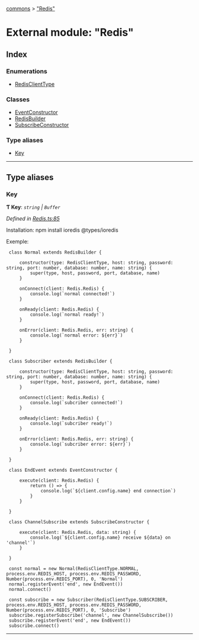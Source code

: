 [commons](../README.md) > ["Redis"](../modules/_redis_.md)

# External module: "Redis"

## Index

### Enumerations

* [RedisClientType](../enums/_redis_.redisclienttype.md)

### Classes

* [EventConstructor](../classes/_redis_.eventconstructor.md)
* [RedisBuilder](../classes/_redis_.redisbuilder.md)
* [SubscribeConstructor](../classes/_redis_.subscribeconstructor.md)

### Type aliases

* [Key](_redis_.md#key)

---

## Type aliases

<a id="key"></a>

###  Key

**Ƭ Key**: *`string` | `Buffer`*

*Defined in [Redis.ts:85](https://github.com/Maxime6678/commons/blob/165f217/src/Redis.ts#L85)*

Installation: npm install ioredis @types/ioredis

Exemple:

```
 class Normal extends RedisBuilder {

     constructor(type: RedisClientType, host: string, password: string, port: number, database: number, name: string) {
         super(type, host, password, port, database, name)
     }

     onConnect(client: Redis.Redis) {
         console.log(`normal connected!`)
     }

     onReady(client: Redis.Redis) {
         console.log(`normal ready!`)
     }

     onError(client: Redis.Redis, err: string) {
         console.log(`normal error: ${err}`)
     }

 }

 class Subscriber extends RedisBuilder {

     constructor(type: RedisClientType, host: string, password: string, port: number, database: number, name: string) {
         super(type, host, password, port, database, name)
     }

     onConnect(client: Redis.Redis) {
         console.log(`subcriber connected!`)
     }

     onReady(client: Redis.Redis) {
         console.log(`subcriber ready!`)
     }

     onError(client: Redis.Redis, err: string) {
         console.log(`subcriber error: ${err}`)
     }

 }

 class EndEvent extends EventConstructor {

     execute(client: Redis.Redis) {
         return () => {
             console.log(`${client.config.name} end connection`)
         }
     }

 }

 class ChannelSubscribe extends SubscribeConstructor {

     execute(client: Redis.Redis, data: string) {
         console.log(`${client.config.name} receive ${data} on 'channel'`)
     }

 }

 const normal = new Normal(RedisClientType.NORMAL, process.env.REDIS_HOST, process.env.REDIS_PASSWORD, Number(process.env.REDIS_PORT), 0, 'Normal')
 normal.registerEvent('end', new EndEvent())
 normal.connect()

 const subscribe = new Subscriber(RedisClientType.SUBSCRIBER, process.env.REDIS_HOST, process.env.REDIS_PASSWORD, Number(process.env.REDIS_PORT), 0, 'Subscribe')
 subscribe.registerSubscribe('channel', new ChannelSubscribe())
 subscribe.registerEvent('end', new EndEvent())
 subscribe.connect()
```

___

